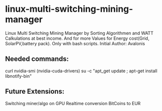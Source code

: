 # linux-multi-switching-mining-manager
Linux Multi Switching Mining Manager by Sorting Algorithmen and WATT Calkulations at best income. And for more Values for Energy cost(Grid, SolarPV,battery pack).
Only with bash scripts.
Initial Author: Avalonis

Needed commands:
---------------
curl
nvidia-smi (nvidia-cuda-drivers)
su -c "apt_get update ; apt-get install libnotify-bin"

Future Extensions:
-----------------
Switching miner/algo on GPU
Realtime conversion BitCoins to EUR

